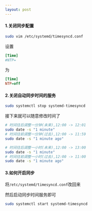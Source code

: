 ```yaml
---
layout: post
---
```

#### 1.关闭同步配置

```bash
sudo vim /etc/systemd/timesyncd.conf
```

设置

```ini
[Time]
#NTP=
```

为

```ini
[Time]
NTP=off
```

#### 2.关闭自动同步时间的服务

```bash
sudo systemctl stop systemd-timesyncd
```

接下来就可以随意修改时间了

```bash
# 时间往后调整一分钟(未来),12:00 -> 12:01
sudo date -s "1 minute"
# 时间往前调整一分钟(过去),12:00 -> 11:59
sudo date -s "1 minute ago" 

# 时间往后调整一小时(未来),12:00 -> 13:00
sudo date -s "1 minute"
# 时间往前调整一小时(过去),12:00 -> 11:00
sudo date -s "1 minute ago" 
```



#### 3.如何开启同步

将`/etc/systemd/timesyncd.conf`改回来

然后启动同步时间服务即可

```bash
sudo systemctl start systemd-timesyncd
```

